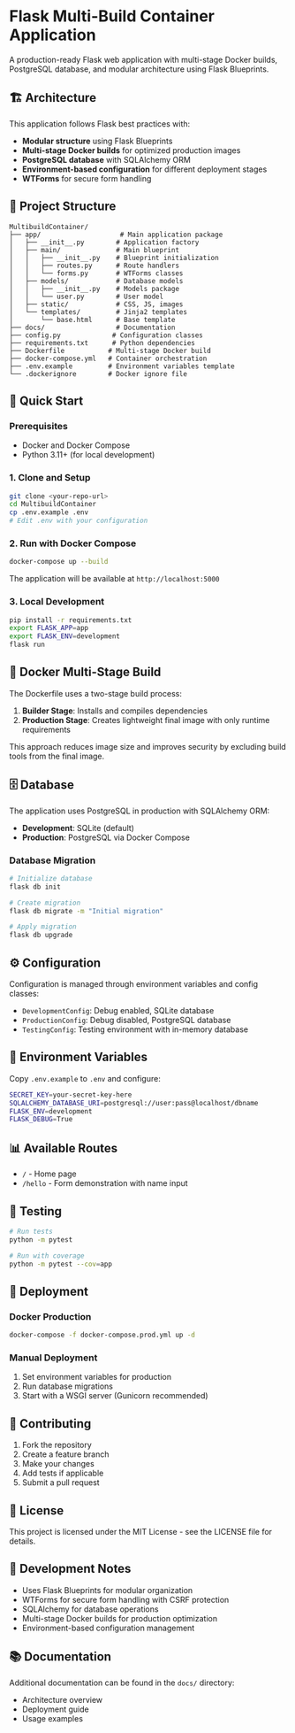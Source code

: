 # Flask Multi-Build Container Application

A production-ready Flask web application with multi-stage Docker builds, PostgreSQL database, and modular architecture using Flask Blueprints.

## 🏗️ Architecture

This application follows Flask best practices with:
- **Modular structure** using Flask Blueprints
- **Multi-stage Docker builds** for optimized production images
- **PostgreSQL database** with SQLAlchemy ORM
- **Environment-based configuration** for different deployment stages
- **WTForms** for secure form handling

## 📁 Project Structure

```
MultibuildContainer/
├── app/                    # Main application package
│   ├── __init__.py        # Application factory
│   ├── main/              # Main blueprint
│   │   ├── __init__.py    # Blueprint initialization
│   │   ├── routes.py      # Route handlers
│   │   └── forms.py       # WTForms classes
│   ├── models/            # Database models
│   │   ├── __init__.py    # Models package
│   │   └── user.py        # User model
│   ├── static/            # CSS, JS, images
│   └── templates/         # Jinja2 templates
│       └── base.html      # Base template
├── docs/                  # Documentation
├── config.py             # Configuration classes
├── requirements.txt      # Python dependencies
├── Dockerfile           # Multi-stage Docker build
├── docker-compose.yml   # Container orchestration
├── .env.example         # Environment variables template
└── .dockerignore        # Docker ignore file
```

## 🚀 Quick Start

### Prerequisites
- Docker and Docker Compose
- Python 3.11+ (for local development)

### 1. Clone and Setup
```bash
git clone <your-repo-url>
cd MultibuildContainer
cp .env.example .env
# Edit .env with your configuration
```

### 2. Run with Docker Compose
```bash
docker-compose up --build
```

The application will be available at `http://localhost:5000`

### 3. Local Development
```bash
pip install -r requirements.txt
export FLASK_APP=app
export FLASK_ENV=development
flask run
```

## 🐳 Docker Multi-Stage Build

The Dockerfile uses a two-stage build process:

1. **Builder Stage**: Installs and compiles dependencies
2. **Production Stage**: Creates lightweight final image with only runtime requirements

This approach reduces image size and improves security by excluding build tools from the final image.

## 🗄️ Database

The application uses PostgreSQL in production with SQLAlchemy ORM:

- **Development**: SQLite (default)
- **Production**: PostgreSQL via Docker Compose

### Database Migration
```bash
# Initialize database
flask db init

# Create migration
flask db migrate -m "Initial migration"

# Apply migration
flask db upgrade
```

## ⚙️ Configuration

Configuration is managed through environment variables and config classes:

- `DevelopmentConfig`: Debug enabled, SQLite database
- `ProductionConfig`: Debug disabled, PostgreSQL database
- `TestingConfig`: Testing environment with in-memory database

## 🔐 Environment Variables

Copy `.env.example` to `.env` and configure:

```bash
SECRET_KEY=your-secret-key-here
SQLALCHEMY_DATABASE_URI=postgresql://user:pass@localhost/dbname
FLASK_ENV=development
FLASK_DEBUG=True
```

## 📊 Available Routes

- `/` - Home page
- `/hello` - Form demonstration with name input

## 🧪 Testing

```bash
# Run tests
python -m pytest

# Run with coverage
python -m pytest --cov=app
```

## 🚢 Deployment

### Docker Production
```bash
docker-compose -f docker-compose.prod.yml up -d
```

### Manual Deployment
1. Set environment variables for production
2. Run database migrations
3. Start with a WSGI server (Gunicorn recommended)

## 🤝 Contributing

1. Fork the repository
2. Create a feature branch
3. Make your changes
4. Add tests if applicable
5. Submit a pull request

## 📝 License

This project is licensed under the MIT License - see the LICENSE file for details.

## 🔧 Development Notes

- Uses Flask Blueprints for modular organization
- WTForms for secure form handling with CSRF protection
- SQLAlchemy for database operations
- Multi-stage Docker builds for production optimization
- Environment-based configuration management

## 📚 Documentation

Additional documentation can be found in the `docs/` directory:
- Architecture overview
- Deployment guide
- Usage examples
